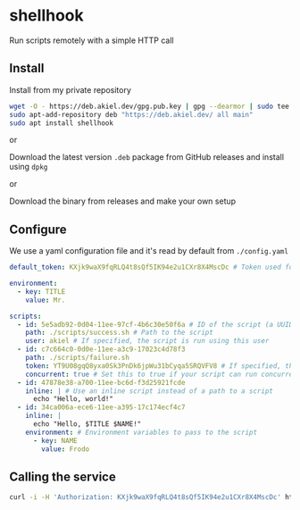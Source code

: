 # shellhook

Run scripts remotely with a simple HTTP call

## Install

Install from my private repository

```bash
wget -O - https://deb.akiel.dev/gpg.pub.key | gpg --dearmor | sudo tee /etc/apt/trusted.gpg.d/akiel.gpg
sudo apt-add-repository deb "https://deb.akiel.dev/ all main"
sudo apt install shellhook
```

or

Download the latest version `.deb` package from GitHub releases and install using `dpkg`

or

Download the binary from releases and make your own setup

## Configure
We use a yaml configuration file and it's read by default from `./config.yaml`

```yaml
default_token: KXjk9waX9fqRLQ4t8sQf5IK94e2u1CXr8X4MscDc # Token used for all scripts that don't specify one

environment:
  - key: TITLE
    value: Mr.

scripts:
  - id: 5e5adb92-0d04-11ee-97cf-4b6c30e50f6a # ID of the script (a UUID)
    path: ./scripts/success.sh # Path to the script
    user: akiel # If specified, the script is run using this user
  - id: c7c664c0-0d0e-11ee-a3c9-17023c4d78f3
    path: ./scripts/failure.sh
    token: YT9U08gqQ8yxa0Sk3PnDk6jpWu31bCyqa5SRQVFV8 # If specified, this token is used for authorization instead of the default one
    concurrent: true # Set this to true if your script can run concurrently (default: false)
  - id: 47878e38-a700-11ee-bc6d-f3d25921fcde
    inline: | # Use an inline script instead of a path to a script
      echo "Hello, world!"
  - id: 34ca006a-ece6-11ee-a395-17c174ecf4c7
    inline: |
      echo "Hello, $TITLE $NAME!"
    environment: # Environment variables to pass to the script
      - key: NAME
        value: Frodo
```

## Calling the service

```bash
curl -i -H 'Authorization: KXjk9waX9fqRLQ4t8sQf5IK94e2u1CXr8X4MscDc' https://myserver.example.com/hook?script=5e5adb92-0d04-11ee-97cf-4b6c30e50f6a
```
